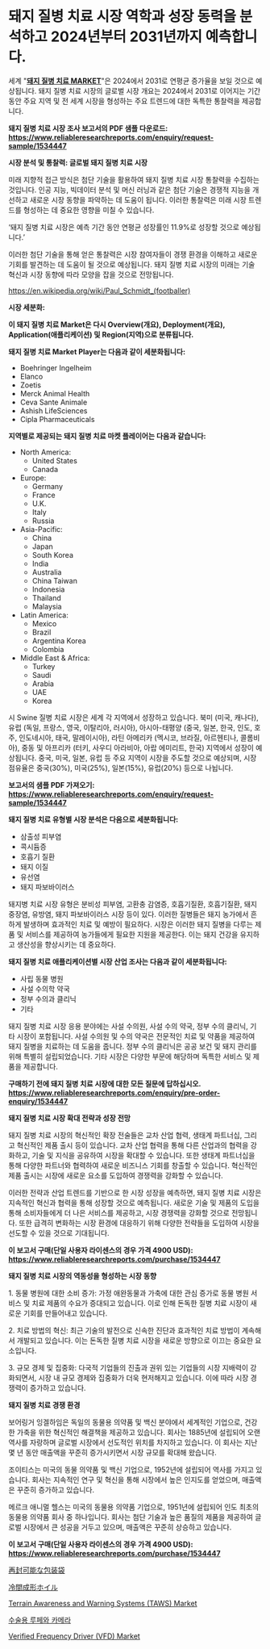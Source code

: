 <p><h1>돼지 질병 치료 시장 역학과 성장 동력을 분석하고 2024년부터 2031년까지 예측합니다.</h1></p><p>세계 "<strong><a href="https://www.reliableresearchreports.com/swine-diseases-treatment-r1534447">돼지 질병 치료 MARKET</a></strong>"은 2024에서 2031로 연평균 증가율을 보일 것으로 예상됩니다. 돼지 질병 치료 시장의 글로벌 시장 개요는 2024에서 2031로 이어지는 기간 동안 주요 지역 및 전 세계 시장을 형성하는 주요 트렌드에 대한 독특한 통찰력을 제공합니다.</p>
<p><strong>돼지 질병 치료 시장 조사 보고서의 PDF 샘플 다운로드: <a href="https://www.reliableresearchreports.com/enquiry/request-sample/1534447">https://www.reliableresearchreports.com/enquiry/request-sample/1534447</a></strong></p>
<p><strong>시장 분석 및 통찰력: 글로벌 돼지 질병 치료 시장</strong></p>
<p><p>미래 지향적 접근 방식은 첨단 기술을 활용하여 돼지 질병 치료 시장 통찰력을 수집하는 것입니다. 인공 지능, 빅데이터 분석 및 머신 러닝과 같은 첨단 기술은 경쟁적 지능을 개선하고 새로운 시장 동향을 파악하는 데 도움이 됩니다. 이러한 통찰력은 미래 시장 트렌드를 형성하는 데 중요한 영향을 미칠 수 있습니다. </p><p>‘돼지 질병 치료 시장은 예측 기간 동안 연평균 성장률인 11.9%로 성장할 것으로 예상됩니다.’</p><p>이러한 첨단 기술을 통해 얻은 통찰력은 시장 참여자들이 경쟁 환경을 이해하고 새로운 기회를 발견하는 데 도움이 될 것으로 예상됩니다. 돼지 질병 치료 시장의 미래는 기술 혁신과 시장 동향에 따라 모양을 잡을 것으로 전망됩니다.</p></p>
<p><a href="%7CAUTHORITHY_DOMAIN_URL%7C">https://en.wikipedia.org/wiki/Paul_Schmidt_(footballer)</a></p>
<p><strong>시장 세분화:</strong></p>
<p><strong>이 돼지 질병 치료 Market은 다시 Overview(개요), Deployment(개요), Application(애플리케이션) 및 Region(지역)으로 분류됩니다.</strong></p>
<p><strong>돼지 질병 치료 Market Player는 다음과 같이 세분화됩니다:</strong></p>
<p><ul><li>Boehringer Ingelheim</li><li>Elanco</li><li>Zoetis</li><li>Merck Animal Health</li><li>Ceva Sante Animale</li><li>Ashish LifeSciences</li><li>Cipla Pharmaceuticals</li></ul></p>
<p><strong>지역별로 제공되는 돼지 질병 치료 마켓 플레이어는 다음과 같습니다:</strong></p>
<p><ul>
    <li>
        North America:
        <ul>
            <li>United States</li>
            <li>Canada</li>
        </ul>
    </li>
    <li>
        Europe:
        <ul>
            <li>Germany</li>
            <li>France</li>
            <li>U.K.</li>
            <li>Italy</li>
            <li>Russia</li>
        </ul>
    </li>
    <li>
        Asia-Pacific:
        <ul>
            <li>China</li>
            <li>Japan</li>
            <li>South Korea</li>
            <li>India</li>
            <li>Australia</li>
            <li>China Taiwan</li>
            <li>Indonesia</li>
            <li>Thailand</li>
            <li>Malaysia</li>
        </ul>
    </li>
    <li>
        Latin America:
        <ul>
            <li>Mexico</li>
            <li>Brazil</li>
            <li>Argentina Korea</li>
            <li>Colombia</li>
        </ul>
    </li>
    <li>
        Middle East & Africa:
        <ul>
            <li>Turkey</li>
            <li>Saudi</li>
            <li>Arabia</li>
            <li>UAE</li>
            <li>Korea</li>
        </ul>
    </li>
    </ul></p>
<p><p>시 Swine 질병 치료 시장은 세계 각 지역에서 성장하고 있습니다. 북미 (미국, 캐나다), 유럽 (독일, 프랑스, 영국, 이탈리아, 러시아), 아시아-태평양 (중국, 일본, 한국, 인도, 호주, 인도네시아, 태국, 말레이시아), 라틴 아메리카 (멕시코, 브라질, 아르헨티나, 콜롬비아), 중동 및 아프리카 (터키, 사우디 아라비아, 아랍 에미리트, 한국) 지역에서 성장이 예상됩니다. 중국, 미국, 일본, 유럽 등 주요 지역이 시장을 주도할 것으로 예상되며, 시장 점유율은 중국(30%), 미국(25%), 일본(15%), 유럽(20%) 등으로 나뉩니다.</p></p>
<p><strong>보고서의 샘플 PDF 가져오기: <a href="https://www.reliableresearchreports.com/enquiry/request-sample/1534447">https://www.reliableresearchreports.com/enquiry/request-sample/1534447</a></strong></p>
<p><strong>돼지 질병 치료 유형별 시장 분석은 다음으로 세분화됩니다:</strong></p>
<p><ul><li>삼출성 피부염</li><li>콕시듐증</li><li>호흡기 질환</li><li>돼지 이질</li><li>유선염</li><li>돼지 파보바이러스</li></ul></p>
<p><p>돼지병 치료 시장 유형은 분비성 피부염, 고환충 감염증, 호흡기질환, 호흡기질환, 돼지 중장염, 유방염, 돼지 파보바이러스 시장 등이 있다. 이러한 질병들은 돼지 농가에서 흔하게 발생하며 효과적인 치료 및 예방이 필요하다. 시장은 이러한 돼지 질병을 다루는 제품 및 서비스를 제공하여 농가들에게 필요한 지원을 제공한다. 이는 돼지 건강을 유지하고 생산성을 향상시키는 데 중요하다.</p></p>
<p><strong>돼지 질병 치료 애플리케이션별 시장 산업 조사는 다음과 같이 세분화됩니다:</strong></p>
<p><ul><li>사립 동물 병원</li><li>사설 수의학 약국</li><li>정부 수의과 클리닉</li><li>기타</li></ul></p>
<p><p>돼지 질병 치료 시장 응용 분야에는 사설 수의원, 사설 수의 약국, 정부 수의 클리닉, 기타 시장이 포함됩니다. 사설 수의원 및 수의 약국은 전문적인 치료 및 약품을 제공하여 돼지 질병을 치료하는 데 도움을 줍니다. 정부 수의 클리닉은 공공 보건 및 돼지 관리를 위해 특별히 설립되었습니다. 기타 시장은 다양한 부문에 해당하며 독특한 서비스 및 제품을 제공합니다.</p></p>
<p><strong>구매하기 전에 돼지 질병 치료 시장에 대한 모든 질문에 답하십시오. <a href="https://www.reliableresearchreports.com/enquiry/pre-order-enquiry/1534447">https://www.reliableresearchreports.com/enquiry/pre-order-enquiry/1534447</a></strong></p>
<p><strong>돼지 질병 치료 시장 확대 전략과 성장 전망</strong></p>
<p><p>돼지 질병 치료 시장의 혁신적인 확장 전술들은 교차 산업 협력, 생태계 파트너십, 그리고 혁신적인 제품 출시 등이 있습니다. 교차 산업 협력을 통해 다른 산업과의 협력을 강화하고, 기술 및 지식을 공유하여 시장을 확대할 수 있습니다. 또한 생태계 파트너십을 통해 다양한 파트너와 협력하여 새로운 비즈니스 기회를 창출할 수 있습니다. 혁신적인 제품 출시는 시장에 새로운 요소를 도입하여 경쟁력을 강화할 수 있습니다.</p><p>이러한 전략과 산업 트렌드를 기반으로 한 시장 성장을 예측하면, 돼지 질병 치료 시장은 지속적인 혁신과 협력을 통해 성장할 것으로 예측됩니다. 새로운 기술 및 제품의 도입을 통해 소비자들에게 더 나은 서비스를 제공하고, 시장 경쟁력을 강화할 것으로 전망됩니다. 또한 급격히 변화하는 시장 환경에 대응하기 위해 다양한 전략들을 도입하여 시장을 선도할 수 있을 것으로 기대됩니다.</p></p>
<p><strong>이 보고서 구매(단일 사용자 라이센스의 경우 가격 4900 USD): <a href="https://www.reliableresearchreports.com/purchase/1534447">https://www.reliableresearchreports.com/purchase/1534447</a></strong></p>
<p><strong>돼지 질병 치료 시장의 역동성을 형성하는 시장 동향</strong></p>
<p><p>1. 동물 병원에 대한 소비 증가: 가정 애완동물과 가축에 대한 관심 증가로 동물 병원 서비스 및 치료 제품의 수요가 증대되고 있습니다. 이로 인해 돈독한 질병 치료 시장이 새로운 기회를 만들어내고 있습니다.</p><p>2. 치료 방법의 혁신: 최근 기술의 발전으로 신속한 진단과 효과적인 치료 방법이 계속해서 개발되고 있습니다. 이는 돈독한 질병 치료 시장을 새로운 방향으로 이끄는 중요한 요소입니다.</p><p>3. 규모 경제 및 집중화: 다국적 기업들의 진출과 권위 있는 기업들의 시장 지배력이 강화되면서, 시장 내 규모 경제와 집중화가 더욱 현저해지고 있습니다. 이에 따라 시장 경쟁력이 증가하고 있습니다.</p></p>
<p><strong>돼지 질병 치료 경쟁 환경</strong></p>
<p><p>보어링거 잉겔하임은 독일의 동물용 의약품 및 백신 분야에서 세계적인 기업으로, 건강한 가축을 위한 혁신적인 해결책을 제공하고 있습니다. 회사는 1885년에 설립되어 오랜 역사를 자랑하며 글로벌 시장에서 선도적인 위치를 차지하고 있습니다. 이 회사는 지난 몇 년 동안 매출액을 꾸준히 증가시키면서 시장 규모를 확대해 왔습니다.</p><p>조이티스는 미국의 동물 의약품 및 백신 기업으로, 1952년에 설립되어 역사를 가지고 있습니다. 회사는 지속적인 연구 및 혁신을 통해 시장에서 높은 인지도를 얻었으며, 매출액은 꾸준히 증가하고 있습니다.</p><p>메르크 애니멀 헬스는 미국의 동물용 의약품 기업으로, 1951년에 설립되어 인도 최초의 동물용 의약품 회사 중 하나입니다. 회사는 첨단 기술과 높은 품질의 제품을 제공하여 글로벌 시장에서 큰 성공을 거두고 있으며, 매출액은 꾸준히 상승하고 있습니다.</p></p>
<p><strong>이 보고서 구매(단일 사용자 라이센스의 경우 가격 4900 USD): <a href="https://www.reliableresearchreports.com/purchase/1534447">https://www.reliableresearchreports.com/purchase/1534447</a></strong></p>
<p><p><a href="https://github.com/zjkmgcs938405/Market-Research-Report-List-4/blob/main/864920076132.md">再封可能な包装袋</a></p><p><a href="https://github.com/roulaayoub-saad/Market-Research-Report-List-3/blob/main/283669276133.md">冷間成形ホイル</a></p><p><a href="https://medium.com/@albertohickle/terrain-awareness-and-warning-systems-taws-market-outlook-complete-industry-analysis-2024-to-0f72f81e28c7">Terrain Awareness and Warning Systems (TAWS) Market</a></p><p><a href="https://github.com/KellyLyncyh543964/Market-Research-Report-List-3/blob/main/103883094717.md">수술용 루페와 카메라</a></p><p><a href="https://medium.com/@m.muhlisin.sin_83756/verified-frequency-driver-vfd-market-trends-focusing-on-verified-frequency-driver-vfd-market-27c691d3fea8">Verified Frequency Driver (VFD) Market</a></p></p>